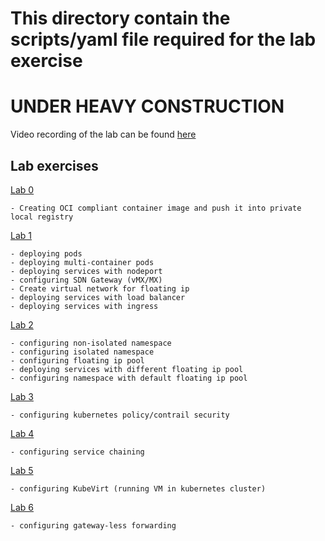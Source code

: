 # This directory contain the scripts/yaml file required for the lab exercise 
# UNDER HEAVY CONSTRUCTION

Video recording of the lab can be found [here]()


## Lab exercises

[Lab 0](lab0/README.md)

    - Creating OCI compliant container image and push it into private local registry

[Lab 1](lab1/README.md) 

    - deploying pods 
    - deploying multi-container pods
    - deploying services with nodeport
    - configuring SDN Gateway (vMX/MX)
    - Create virtual network for floating ip
    - deploying services with load balancer
    - deploying services with ingress

[Lab 2](lab2/README.md)

    - configuring non-isolated namespace
    - configuring isolated namespace
    - configuring floating ip pool
    - deploying services with different floating ip pool
    - configuring namespace with default floating ip pool

[Lab 3](lab3/README.md)

    - configuring kubernetes policy/contrail security

[Lab 4](lab4/README.md)

    - configuring service chaining

[Lab 5](lab5/README.md)

    - configuring KubeVirt (running VM in kubernetes cluster)

[Lab 6](lab5/README.md)

    - configuring gateway-less forwarding
